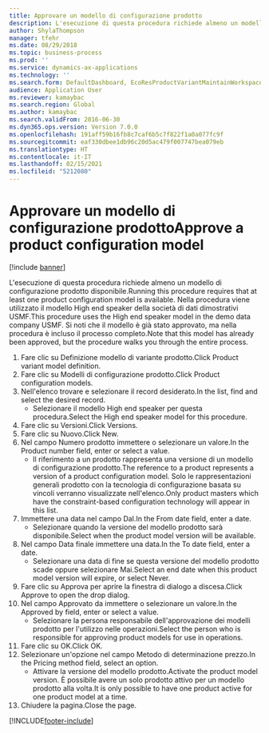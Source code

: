 ```yaml
---
title: Approvare un modello di configurazione prodotto
description: L'esecuzione di questa procedura richiede almeno un modello di configurazione prodotto disponibile.
author: ShylaThompson
manager: tfehr
ms.date: 08/29/2018
ms.topic: business-process
ms.prod: ''
ms.service: dynamics-ax-applications
ms.technology: ''
ms.search.form: DefaultDashboard, EcoResProductVariantMaintainWorkspace, PCProductConfigurationModelListPage, PCProductModelVersion, PCApproveProductModelVersion, HcmWorkerLookUp
audience: Application User
ms.reviewer: kamaybac
ms.search.region: Global
ms.author: kamaybac
ms.search.validFrom: 2016-06-30
ms.dyn365.ops.version: Version 7.0.0
ms.openlocfilehash: 191aff59b16fb8c7caf6b5c7f822f1a0a077fc9f
ms.sourcegitcommit: eaf330dbee1db96c20d5ac479f007747bea079eb
ms.translationtype: HT
ms.contentlocale: it-IT
ms.lasthandoff: 02/15/2021
ms.locfileid: "5212080"
---
```

# <a name="approve-a-product-configuration-model"></a><span data-ttu-id="18791-103">Approvare un modello di configurazione prodotto</span><span class="sxs-lookup"><span data-stu-id="18791-103">Approve a product configuration model</span></span>

[!include [banner](../../includes/banner.md)]

<span data-ttu-id="18791-104">L'esecuzione di questa procedura richiede almeno un modello di configurazione prodotto disponibile.</span><span class="sxs-lookup"><span data-stu-id="18791-104">Running this procedure requires that at least one product configuration model is available.</span></span> <span data-ttu-id="18791-105">Nella procedura viene utilizzato il modello High end speaker della società di dati dimostrativi USMF.</span><span class="sxs-lookup"><span data-stu-id="18791-105">This procedure uses the High end speaker model in the demo data company USMF.</span></span> <span data-ttu-id="18791-106">Si noti che il modello è già stato approvato, ma nella procedura è incluso il processo completo.</span><span class="sxs-lookup"><span data-stu-id="18791-106">Note that this model has already been approved, but the procedure walks you through the entire process.</span></span>

1. <span data-ttu-id="18791-107">Fare clic su Definizione modello di variante prodotto.</span><span class="sxs-lookup"><span data-stu-id="18791-107">Click Product variant model definition.</span></span>
2. <span data-ttu-id="18791-108">Fare clic su Modelli di configurazione prodotto.</span><span class="sxs-lookup"><span data-stu-id="18791-108">Click Product configuration models.</span></span>
3. <span data-ttu-id="18791-109">Nell'elenco trovare e selezionare il record desiderato.</span><span class="sxs-lookup"><span data-stu-id="18791-109">In the list, find and select the desired record.</span></span>
    * <span data-ttu-id="18791-110">Selezionare il modello High end speaker per questa procedura.</span><span class="sxs-lookup"><span data-stu-id="18791-110">Select the High end speaker model for this procedure.</span></span>  
4. <span data-ttu-id="18791-111">Fare clic su Versioni.</span><span class="sxs-lookup"><span data-stu-id="18791-111">Click Versions.</span></span>
5. <span data-ttu-id="18791-112">Fare clic su Nuovo.</span><span class="sxs-lookup"><span data-stu-id="18791-112">Click New.</span></span>
6. <span data-ttu-id="18791-113">Nel campo Numero prodotto immettere o selezionare un valore.</span><span class="sxs-lookup"><span data-stu-id="18791-113">In the Product number field, enter or select a value.</span></span>
    * <span data-ttu-id="18791-114">Il riferimento a un prodotto rappresenta una versione di un modello di configurazione prodotto.</span><span class="sxs-lookup"><span data-stu-id="18791-114">The reference to a product represents a version of a product configuration model.</span></span> <span data-ttu-id="18791-115">Solo le rappresentazioni generali prodotto con la tecnologia di configurazione basata su vincoli verranno visualizzate nell'elenco.</span><span class="sxs-lookup"><span data-stu-id="18791-115">Only product masters which have the constraint-based configuration technology will appear in this list.</span></span>  
7. <span data-ttu-id="18791-116">Immettere una data nel campo Dal.</span><span class="sxs-lookup"><span data-stu-id="18791-116">In the From date field, enter a date.</span></span>
    * <span data-ttu-id="18791-117">Selezionare quando la versione del modello prodotto sarà disponibile.</span><span class="sxs-lookup"><span data-stu-id="18791-117">Select when the product model version will be available.</span></span>  
8. <span data-ttu-id="18791-118">Nel campo Data finale immettere una data.</span><span class="sxs-lookup"><span data-stu-id="18791-118">In the To date field, enter a date.</span></span>
    * <span data-ttu-id="18791-119">Selezionare una data di fine se questa versione del modello prodotto scade oppure selezionare Mai.</span><span class="sxs-lookup"><span data-stu-id="18791-119">Select an end date when this product model version will expire, or select Never.</span></span>  
9. <span data-ttu-id="18791-120">Fare clic su Approva per aprire la finestra di dialogo a discesa.</span><span class="sxs-lookup"><span data-stu-id="18791-120">Click Approve to open the drop dialog.</span></span>
10. <span data-ttu-id="18791-121">Nel campo Approvato da immettere o selezionare un valore.</span><span class="sxs-lookup"><span data-stu-id="18791-121">In the Approved by field, enter or select a value.</span></span>
    * <span data-ttu-id="18791-122">Selezionare la persona responsabile dell'approvazione dei modelli prodotto per l'utilizzo nelle operazioni.</span><span class="sxs-lookup"><span data-stu-id="18791-122">Select the person who is responsible for approving product models for use in operations.</span></span>  
11. <span data-ttu-id="18791-123">Fare clic su OK.</span><span class="sxs-lookup"><span data-stu-id="18791-123">Click OK.</span></span>
12. <span data-ttu-id="18791-124">Selezionare un'opzione nel campo Metodo di determinazione prezzo.</span><span class="sxs-lookup"><span data-stu-id="18791-124">In the Pricing method field, select an option.</span></span>
    * <span data-ttu-id="18791-125">Attivare la versione del modello prodotto.</span><span class="sxs-lookup"><span data-stu-id="18791-125">Activate the product model version.</span></span> <span data-ttu-id="18791-126">È possibile avere un solo prodotto attivo per un modello prodotto alla volta.</span><span class="sxs-lookup"><span data-stu-id="18791-126">It is only possible to have one product active for one product model at a time.</span></span>  
13. <span data-ttu-id="18791-127">Chiudere la pagina.</span><span class="sxs-lookup"><span data-stu-id="18791-127">Close the page.</span></span>



[!INCLUDE[footer-include](../../../includes/footer-banner.md)]
